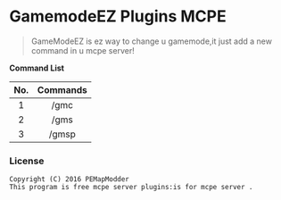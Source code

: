 # GamemodeEZ Plugins MCPE
>GameModeEZ is ez way to change u gamemode,it just add a new command in u mcpe server!

  **Command List**
  
  | No. | Commands |
  | :------: | :---: |
  | 1 | /gmc |
  | 2 | /gms |
  | 3 | /gmsp |

### License
```
Copyright (C) 2016 PEMapModder
This program is free mcpe server plugins:is for mcpe server .
```
